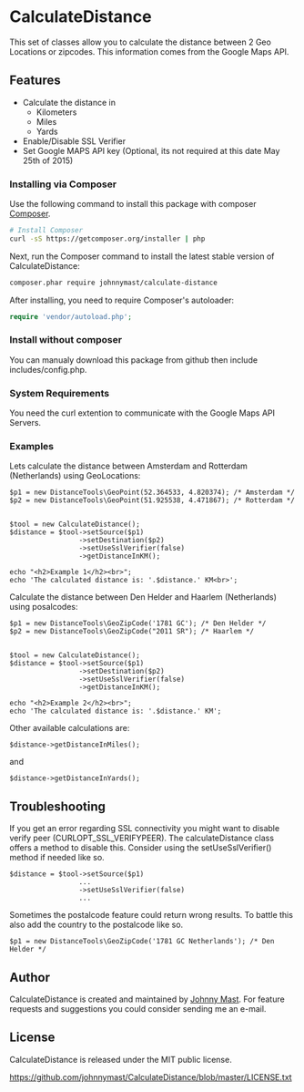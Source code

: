 # CalculateDistance

This set of classes allow you to calculate the distance between 2 Geo Locations or zipcodes. This information comes from the Google Maps API.

## Features

* Calculate the distance in
    * Kilometers
    * Miles
    * Yards
* Enable/Disable SSL Verifier
* Set Google MAPS API key (Optional, its not required at this date May 25th of 2015)

### Installing via Composer

Use the following command to install this package with composer
[Composer](http://getcomposer.org).

```bash
# Install Composer
curl -sS https://getcomposer.org/installer | php
```

Next, run the Composer command to install the latest stable version of CalculateDistance:

```bash
composer.phar require johnnymast/calculate-distance
```

After installing, you need to require Composer's autoloader:

```php
require 'vendor/autoload.php';
```

### Install without composer

You can manualy download this package from github then include includes/config.php.


### System Requirements

You need the curl extention to communicate with the Google Maps API Servers.


### Examples

Lets calculate the distance between Amsterdam and Rotterdam (Netherlands) using GeoLocations:

    $p1 = new DistanceTools\GeoPoint(52.364533, 4.820374); /* Amsterdam */
    $p2 = new DistanceTools\GeoPoint(51.925538, 4.471867); /* Rotterdam */


    $tool = new CalculateDistance();
    $distance = $tool->setSource($p1)
                     ->setDestination($p2)
                     ->setUseSslVerifier(false)
                     ->getDistanceInKM();

    echo "<h2>Example 1</h2><br>";
    echo 'The calculated distance is: '.$distance.' KM<br>';

Calculate the distance between Den Helder and Haarlem (Netherlands) using posalcodes:

    $p1 = new DistanceTools\GeoZipCode('1781 GC'); /* Den Helder */
    $p2 = new DistanceTools\GeoZipCode("2011 SR"); /* Haarlem */


    $tool = new CalculateDistance();
    $distance = $tool->setSource($p1)
                     ->setDestination($p2)
                     ->setUseSslVerifier(false)
                     ->getDistanceInKM();

    echo "<h2>Example 2</h2><br>";
    echo 'The calculated distance is: '.$distance.' KM';

Other available calculations are:

    $distance->getDistanceInMiles();

and

    $distance->getDistanceInYards();





## Troubleshooting

If you get an error regarding SSL connectivity you might want to disable verify peer (CURLOPT_SSL_VERIFYPEER). The calculateDistance class offers
a method to disable this. Consider using the setUseSslVerifier() method if needed like so.

    $distance = $tool->setSource($p1)
                     ...
                     ->setUseSslVerifier(false)
                     ...


Sometimes the postalcode feature could return wrong results. To battle this also add the country to the postalcode like so.

    $p1 = new DistanceTools\GeoZipCode('1781 GC Netherlands'); /* Den Helder */


## Author

CalculateDistance is created and maintained by [Johnny Mast](mastjohnny@gmail.com). For feature requests and suggestions
you could consider sending me an e-mail.

## License

CalculateDistance is released under the MIT public license.

<https://github.com/johnnymast/CalculateDistance/blob/master/LICENSE.txt>